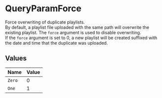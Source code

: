 # QueryParamForce

Force overwriting of duplicate playlists.  
By default, a playlist file uploaded with the same path will overwrite the existing playlist. 
The `force` argument is used to disable overwriting.  
If the `force` argument is set to 0, a new playlist will be created suffixed with the date and time that the duplicate was uploaded.



## Values

| Name   | Value  |
| ------ | ------ |
| `Zero` | 0      |
| `One`  | 1      |